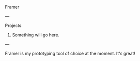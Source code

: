 Framer

—

Projects

1. Something will go here.

—

Framer is my prototyping tool of choice at the moment. It's great!
